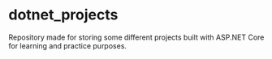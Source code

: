 # dotnet_projects
Repository made for storing some different projects built with ASP.NET Core for learning and practice purposes.
